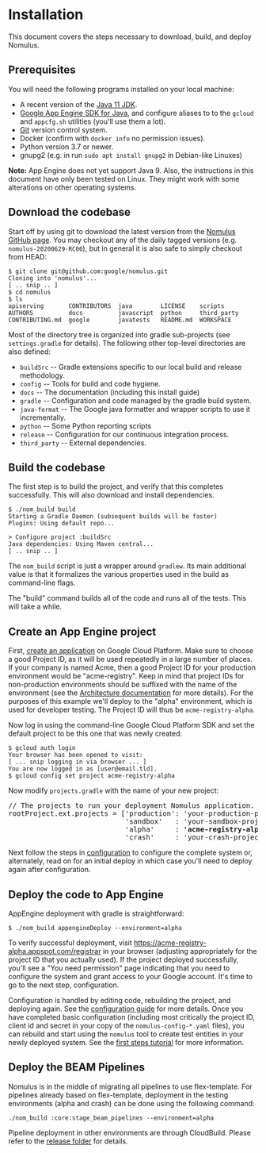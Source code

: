 # Installation

This document covers the steps necessary to download, build, and deploy Nomulus.

## Prerequisites

You will need the following programs installed on your local machine:

* A recent version of the [Java 11 JDK][java-jdk11].
* [Google App Engine SDK for Java][app-engine-sdk], and configure aliases to
    to the `gcloud` and `appcfg.sh` utilities (you'll use them a lot).
* [Git](https://git-scm.com/) version control system.
* Docker (confirm with `docker info` no permission issues).
* Python version 3.7 or newer.
* gnupg2 (e.g. in run `sudo apt install gnupg2` in Debian-like Linuxes)

**Note:** App Engine does not yet support Java 9. Also, the instructions in this
document have only been tested on Linux. They might work with some alterations
on other operating systems.

## Download the codebase

Start off by using git to download the latest version from the [Nomulus GitHub
page](https://github.com/google/nomulus). You may checkout any of the daily
tagged versions (e.g. `nomulus-20200629-RC00`), but in general it is also
safe to simply checkout from HEAD:

```shell
$ git clone git@github.com:google/nomulus.git
Cloning into 'nomulus'...
[ .. snip .. ]
$ cd nomulus
$ ls
apiserving       CONTRIBUTORS  java        LICENSE    scripts
AUTHORS          docs          javascript  python     third_party
CONTRIBUTING.md  google        javatests   README.md  WORKSPACE
```

Most of the directory tree is organized into gradle sub-projects (see
`settings.gradle` for details).  The following other top-level directories are
also defined:

*   `buildSrc` -- Gradle extensions specific to our local build and release
    methodology.
*   `config` -- Tools for build and code hygiene.
*   `docs` -- The documentation (including this install guide)
*   `gradle` -- Configuration and code managed by the gradle build system.
*   `java-format` -- The Google java formatter and wrapper scripts to use it
    incrementally.
*   `python` -- Some Python reporting scripts
*   `release` -- Configuration for our continuous integration process.
*   `third_party` -- External dependencies.

## Build the codebase

The first step is to build the project, and verify that this completes
successfully. This will also download and install dependencies.

```shell
$ ./nom_build build
Starting a Gradle Daemon (subsequent builds will be faster)
Plugins: Using default repo...

> Configure project :buildSrc
Java dependencies: Using Maven central...
[ .. snip .. ]
```

The `nom_build` script is just a wrapper around `gradlew`.  Its main
additional value is that it formalizes the various properties used in the
build as command-line flags.

The "build" command builds all of the code and runs all of the tests.  This
will take a while.

## Create an App Engine project

First, [create an
application](https://cloud.google.com/appengine/docs/java/quickstart) on Google
Cloud Platform. Make sure to choose a good Project ID, as it will be used
repeatedly in a large number of places. If your company is named Acme, then a
good Project ID for your production environment would be "acme-registry". Keep
in mind that project IDs for non-production environments should be suffixed with
the name of the environment (see the [Architecture
documentation](./architecture.md) for more details). For the purposes of this
example we'll deploy to the "alpha" environment, which is used for developer
testing. The Project ID will thus be `acme-registry-alpha`.

Now log in using the command-line Google Cloud Platform SDK and set the default
project to be this one that was newly created:

```shell
$ gcloud auth login
Your browser has been opened to visit:
[ ... snip logging in via browser ... ]
You are now logged in as [user@email.tld].
$ gcloud config set project acme-registry-alpha
```

Now modify `projects.gradle` with the name of your new project:

<pre>
// The projects to run your deployment Nomulus application.
rootProject.ext.projects = ['production': 'your-production-project',
                            'sandbox'   : 'your-sandbox-project',
                            'alpha'     : <strong>'acme-registry-alpha',</strong>
                            'crash'     : 'your-crash-project']
</pre>

Next follow the steps in [configuration](./configuration.md) to configure the
complete system or, alternately, read on for an initial deploy in which case
you'll need to deploy again after configuration.

## Deploy the code to App Engine

AppEngine deployment with gradle is straightforward:

    $ ./nom_build appengineDeploy --environment=alpha

To verify successful deployment, visit
https://acme-registry-alpha.appspot.com/registrar in your browser (adjusting
appropriately for the project ID that you actually used). If the project
deployed successfully, you'll see a "You need permission" page indicating that
you need to configure the system and grant access to your Google account. It's
time to go to the next step, configuration.

Configuration is handled by editing code, rebuilding the project, and deploying
again. See the [configuration guide](./configuration.md) for more details.
Once you have completed basic configuration (including most critically the
project ID, client id and secret in your copy of the `nomulus-config-*.yaml`
files), you can rebuild and start using the `nomulus` tool to create test
entities in your newly deployed system. See the [first steps tutorial](./first-steps-tutorial.md)
for more information.

[app-engine-sdk]: https://cloud.google.com/appengine/docs/java/download
[java-jdk11]: https://www.oracle.com/java/technologies/javase-downloads.html 

## Deploy the BEAM Pipelines

Nomulus is in the middle of migrating all pipelines to use flex-template. For
pipelines already based on flex-template, deployment in the testing environments
(alpha and crash) can be done using the following command:

```shell
./nom_build :core:stage_beam_pipelines --environment=alpha
```

Pipeline deployment in other environments are through CloudBuild. Please refer
to the [release folder](http://github.com/google/nomulus/release) for details.
